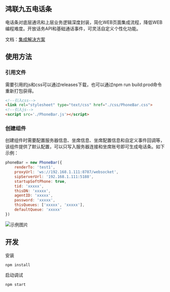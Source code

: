 ## 鸿联九五电话条
电话条对底层通讯和上层业务逻辑深度封装，简化WEB页面集成流程，降低WEB编程难度。开放话务API和基础通话事件，可灵活自定义个性化功能。

文档：[集成解决方案](https://github.com/95ykf/PhoneBar/blob/master/doc/%E9%B8%BF%E8%81%94%E4%B9%9D%E4%BA%94%E4%BA%91%E5%AE%A2%E6%9C%8D-%E7%94%B5%E8%AF%9D%E6%9D%A1%E9%9B%86%E6%88%90%E8%A7%A3%E5%86%B3%E6%96%B9%E6%A1%88.docx)

## 使用方法

### 引用文件
需要引用的js和css可以通过releases下载，也可以通过npm run build:prod命令重新打包获得。
```html
<!--引入css-->
<link rel="stylesheet" type="text/css" href="./css/PhoneBar.css">
<!--引入js-->
<script src='./PhoneBar.js'></script>
```
### 创建组件
创建组件时需要配置服务器信息、坐席信息、坐席配置信息和自定义事件回调等，该组件提供了默认配置，可以只写入服务器连接和坐席账号即可生成电话条。如下示例：
```javascript
phoneBar = new PhoneBar({
    renderTo: 'test1',
    proxyUrl: 'ws://192.168.1.111:8787/websocket',
    sipServerUrl: '192.168.1.111:5188',
    startupSoftPhone: true,
    tid: 'xxxxx',
    thisDN: 'xxxxx',
    agentID: 'xxxxx',
    password: 'xxxxx',
    thisQueues: ['xxxxx', 'xxxxx'],
    defaultQueue: 'xxxxx'
})
```
![示例图片](https://github.com/95ykf/PhoneBar/blob/master/doc/phonebar.png)

## 开发
安装
```
npm install
```
启动调试
```
npm start
```

